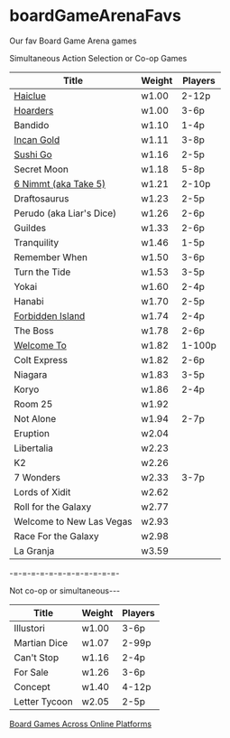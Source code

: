 # boardGameArenaFavs
Our fav Board Game Arena games

Simultaneous Action Selection or Co-op Games

|Title|Weight|Players|
|-----|-----|-----|
| [Haiclue](https://en.boardgamearena.com/gamepanel?game=haiclue) | w1.00 | 2-12p |
| [Hoarders](https://boardgamearena.com/gamepanel?game=hoarders) | w1.00 | 3-6p |
| Bandido | w1.10 | 1-4p |
| [Incan Gold](https://boardgamearena.com/gamepanel?game=incangold) | w1.11 | 3-8p |
| [Sushi Go](https://boardgamearena.com/gamepanel?game=sushigo) | w1.16 | 2-5p |
| Secret Moon | w1.18 | 5-8p |
| [6 Nimmt (aka Take 5)](https://boardgamearena.com/gamepanel?game=sechsnimmt) | w1.21 | 2-10p |
| Draftosaurus | w1.23 | 2-5p |
| Perudo (aka Liar's Dice) | w1.26 | 2-6p |
| Guildes | w1.33 | 2-6p |
| Tranquility | w1.46 | 1-5p |
| Remember When | w1.50 | 3-6p |
| Turn the Tide | w1.53 | 3-5p |
| Yokai | w1.60 | 2-4p |
| Hanabi | w1.70 | 2-5p |
| [Forbidden Island](https://boardgamearena.com/gamepanel?game=forbiddenisland) | w1.74 | 2-4p |
| The Boss | w1.78 | 2-6p |
| [Welcome To](https://boardgamearena.com/gamepanel?game=welcometo) | w1.82 | 1-100p |
| Colt Express | w1.82 | 2-6p |
| Niagara | w1.83 | 3-5p |
| Koryo | w1.86 | 2-4p |
| Room 25 | w1.92 ||
| Not Alone | w1.94 | 2-7p |
| Eruption | w2.04 ||
|Libertalia | w2.23 ||
|K2 | w2.26 ||
|7 Wonders | w2.33 | 3-7p |
|Lords of Xidit | w2.62 ||
|Roll for the Galaxy | w2.77 ||
|Welcome to New Las Vegas | w2.93 ||
|Race For the Galaxy | w2.98 ||
|La Granja| w3.59 ||

-=-=-=-=-=-=-=-=-=-=-=-=-

Not co-op or simultaneous---

|Title|Weight|Players|
|-----|-----|-----|
|Illustori | w1.00 | 3-6p |
|Martian Dice | w1.07 | 2-99p |
|Can't Stop | w1.16 | 2-4p |
|For Sale | w1.26 | 3-6p |
|Concept | w1.40 | 4-12p |
|Letter Tycoon | w2.05 | 2-5p |

[Board Games Across Online Platforms](https://docs.google.com/spreadsheets/d/1ppQYqr9fX1YK8SmPbzmGttb6CCqeDEwPm6ImBRfVWd4/edit)
